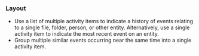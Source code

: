 ### Layout

- Use a list of multiple activity items to indicate a history of events relating to a single file, folder, person, or other entity. Alternatively, use a single activity item to indicate the most recent event on an entity.
- Group multiple similar events occurring near the same time into a single activity item.
